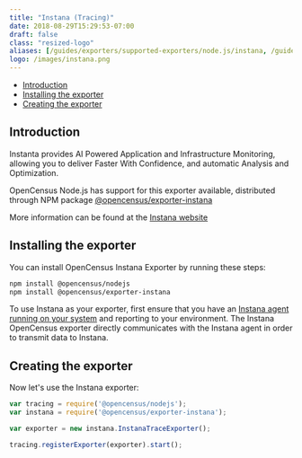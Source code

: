 ```yaml
---
title: "Instana (Tracing)"
date: 2018-08-29T15:29:53-07:00
draft: false
class: "resized-logo"
aliases: [/guides/exporters/supported-exporters/node.js/instana, /guides/exporters/supported-exporters/nodejs/instana]
logo: /images/instana.png
---
```


- [Introduction](#introduction)
- [Installing the exporter](#installing-the-exporter)
- [Creating the exporter](#creating-the-exporter)

## Introduction
Instanta provides AI Powered Application and Infrastructure Monitoring, allowing you to
deliver Faster With Confidence, and automatic Analysis and Optimization.

OpenCensus Node.js has support for this exporter available, distributed through NPM package [@opencensus/exporter-instana](https://www.npmjs.com/package/@opencensus/exporter-instana)

More information can be found at the [Instana website](https://www.instana.com/)

## Installing the exporter
You can install OpenCensus Instana Exporter by running these steps:

```bash
npm install @opencensus/nodejs
npm install @opencensus/exporter-instana
```

To use Instana as your exporter, first ensure that you have an [Instana agent running on your system](https://docs.instana.io/quick_start/getting_started/) and reporting to your environment. The Instana OpenCensus exporter directly communicates with the Instana agent in order to transmit data to Instana.

## Creating the exporter
Now let's use the Instana exporter:

```js
var tracing = require('@opencensus/nodejs');
var instana = require('@opencensus/exporter-instana');

var exporter = new instana.InstanaTraceExporter();

tracing.registerExporter(exporter).start();
```
